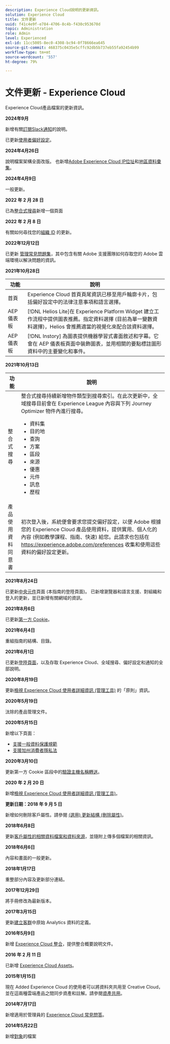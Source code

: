 ```yaml
---
description: Experience Cloud說明的更新資訊。
solution: Experience Cloud
title: 文件更新
uuid: f41c4e9f-e784-4706-8c4b-f430c953670d
topic: Administration
role: Admin
level: Experienced
exl-id: 11cc5005-8ec0-4308-bc94-0f78666ea645
source-git-commit: 468375c0435e5cffc92db5b737eb55fa92454b99
workflow-type: tm+mt
source-wordcount: '557'
ht-degree: 79%

---
```


# 文件更新 - Experience Cloud

Experience Cloud產品檔案的更新資訊。

**2024年9月**

新增有關[訂閱Slack通知](../features/account-preferences.md#subscribe-to-slack-notifications)的說明。

已更新[使用者偏好設定](../features/account-preferences.md)。

**2024年4月26日**

說明檔案架構全面改版。 也新增[Adobe Experience Cloud IP位址](../data-collection/ip-addresses.md)和[地區資料彙集](../data-collection/rdc.md)。

**2024年4月9日**

一般更新。

**2022 年 2 月 28 日**

已為[整合式搜尋](../features/search.md)新增一個頁面

**2022 年 2 月 8 日**

有關如何尋找您的[組織 ID](../administration/organizations.md) 的更新。

**2022年12月12日**

已更新 [管理常見問題集](faq.md)，其中包含有關 Adobe 支援團隊如何存取您的 Adobe 雲端環境以解決問題的資訊。

**2021年10月28日**

| 功能 | 說明 |
| ------- | ------- |
| 首頁 | Experience Cloud 首頁頁尾資訊已移至用戶輪廓卡片，包括偏好設定中的法律注意事項和語言選擇。 |
| AEP 儀表板 | [!DNL Helios Lite]在 Experience Platform Widget 建立工作流程中提供圖表推薦。指定資料選擇 (目前為單一變數資料選擇)，Helios 會推薦適當的視覺化來配合該資料選擇。 |
| AEP 儀表板 | [!DNL Instory] 為圖表提供機器學習式書面敘述和字幕。它會在 AEP 儀表板頁面中裝飾圖表，並用相關的要點標註圖形資料中的主要變化和事件。 |

**2021年10月13日**

| 功能 | 說明 |
| ------- | ------- |
| 整合式搜尋 | 整合式搜尋持續新增物件類型到搜尋索引。在此次更新中，全域搜尋目前會在 Experience League 內容與下列 Journey Optimizer 物件內進行搜尋。 <ul><li>資料集</li><li>目的地</li><li>查詢</li><li>方案</li><li>區段</li><li>來源</li><li>優惠</li><li>元件</li><li>訊息</li><li>歷程</li></ul> |
| 產品使用資料同意書 | 初次登入後，系統便會要求您提交偏好設定，以便 Adobe 根據您的 Experience Cloud 產品使用資料，提供實用、個人化的內容 (例如教學課程、指南、快速) 給您。此請求也包括在 <https://experience.adobe.com/preferences> 收集和使用這些資料的偏好設定更新。 |

**2021年8月24日**

已更新[中央元件](../experience-cloud.md)頁面 (本指南的登陸頁面)。 已新增瀏覽器和語言支援、對組織和登入的更新，並已新增有關網域的資訊。

**2021年8月6日**

已更新[第一方 Cookie](../data-collection/adobe-managed-cert.md)。

**2021年6月4日**

重組指南的結構、目錄。

**2021年6月1日**

已更新[登陸頁面](../experience-cloud.md)，以及存取 Experience Cloud、全域搜尋、偏好設定和通知的全部說明。

**2020年8月19日**

更新[檢視 Experience Cloud 使用者詳細資訊 (管理工具)](../administration/admin-tool-experience-cloud.md) 的「原則」資訊。

**2020年5月19日**

汰除的產品管理文件。

**2020年5月15日**

新增以下頁面：

* [支援一般資料保護規範](../services/customer-attributes/gdpr.md)
* [支援加州消費者隱私法](../services/customer-attributes/ccpa.md)

**2020年3月10日**

更新第一方 Cookie 區段中的[驗證主機名稱轉送](../data-collection/adobe-managed-cert.md)。

**2020 年 2 月 20 日**

新增[檢視 Experience Cloud 使用者詳細資訊 (管理工具)](../administration/admin-tool-experience-cloud.md)。

**更新日期：2018 年 9 月 5 日**

新增如何刪除客戶屬性。請參閱 [(選用) 更新結構 (刪除屬性)](../services/customer-attributes/t-crs-usecase.md)。

**2018年6月8日**

更新[客戶屬性的相關資料檔案和資料來源](../services/customer-attributes/crs-data-file.md)，並隨附上傳多個檔案的相關資訊。

**2018年6月6日**

內容和畫面的一般更新。

**2018年1月17日**

重整部分內容及更新部分連結。

**2017年12月29日**

將手冊修改為最新版本。

**2017年3月15日**

更新[建立客群](../services/audiences/create.md)中原始 Analytics 資料的定義。

**2016年5月9日**

新增 [Experience Cloud 整合](../administration/integrations.md)，提供整合概要說明文件。

**2016 年 2 月 11 日**

已新增 [Experience Cloud Assets](../services/assets/experience-cloud-assets.md)。

**2015年1月15日**

現在 Added Experience Cloud 的使用者可以將資料夾共用至 Creative Cloud，並在這兩種雲端產品之間同步資產和註解。請參閱[資產共用](../services/assets/creative-cloud.md)。

**2014年7月17日**

新增適用於管理員的 [Experience Cloud 常見問答](faq.md)。

**2014年5月22日**

新增[對象](../services/audiences/overview.md)的檔案
